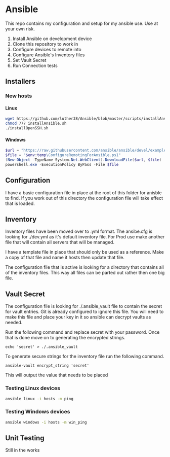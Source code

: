 # Ansible

This repo contains my configuration and setup for my ansible use.  Use at your own risk.

1. Install Ansible on development device
2. Clone this repository to work in
3. Configure devices to remote into
4. Configure Ansible's Inventory files
5. Set Vault Secret
6. Run Connection tests


## Installers

### New hosts

#### Linux

```bash
wget https://github.com/luther38/Ansible/blob/master/scripts/installAnsible.sh
chmod 777 installAnsible.sh
./installOpenSSH.sh
```

#### Windows

```powershell
$url = "https://raw.githubusercontent.com/ansible/ansible/devel/examples/scripts/ConfigureRemotingForAnsible.ps1"
$file = "$env:temp\ConfigureRemotingForAnsible.ps1"
(New-Object -TypeName System.Net.WebClient).DownloadFile($url, $file)
powershell.exe -ExecutionPolicy ByPass -File $file
```

## Configuration

I have a basic configuration file in place at the root of this folder for anisble to find.  If you work out of this directory the configuration file will take effect that is loaded. 

## Inventory

Inventory files have been moved over to .yml format.  The ansibe.cfg is looking for ./dev.yml as it's default inventory file.  For Prod use make another file that will contain all servers that will be managed.

I have a template file in place that should only be used as a reference.  Make a copy of that file and name it hosts then update that file.

The configuration file that is active is looking for a directory that contains all of the inventory files.  This way all files can be parted out rather then one big file.

## Vault Secret

The configuration file is looking for ./.ansible_vault file to contain the secret for vault entries.  Git is already configured to ignore this file.  You will need to make this file and place your key in it so ansible
can decrypt vaults as needed. 

Run the following command and replace secret with your password.  Once that is done move on to generating the encrypted strings.

```shell
echo 'secret' > ./.ansible_vault
```

To generate secure strings for the inventory file run the following command.

```shell
ansible-vault encrypt_string 'secret'
```

This will output the value that needs to be placed 

### Testing Linux devices

```bash
ansible linux -i hosts -m ping
```

### Testing Windows devices

```bash
ansible windows -i hosts -m win_ping
```

## Unit Testing

Still in the works

